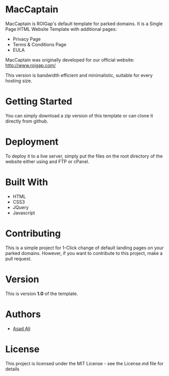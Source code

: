 # MacCaptain
MacCaptain is ROIGap's default template for parked domains. It is a Single Page  HTML Website Template with additional pages: 
  - Privacy Page
  - Terms & Conditions Page 
  - EULA 
  
  MacCaptain was originally developed for our official website: 
  http://www.roigap.com/ 
  
  This version is bandwidth efficient and minimalistic, suitable for every hosting size. 
   
# Getting Started 
You can simply download a zip version of this template or can clone it directly from github. 

# Deployment 
To deploy it to a live server, simply put the files on the root directory of the website either using and FTP or cPanel.
 
# Built With 

- HTML 
- CSS3 
- JQuery 
- Javascript 

# Contributing 

This is a simple project for 1-Click change of default landing pages on your parked domains. However, if you want to contribute to this project, make a pull request. 

# Version 
This is version <b>1.0</b> of the template. 

# Authors
- <a href="http://www.github.com/asadali3210">Asad Ali</a>

# License 
This project is licensed under the MIT License - see the License.md file for details 


 
 
 

